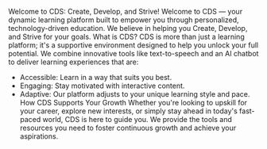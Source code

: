 Welcome to CDS: Create, Develop, and Strive!
Welcome to CDS — your dynamic learning platform built to empower you through personalized, technology-driven education. We believe in helping you Create, Develop, and Strive for your goals.
What is CDS?
CDS is more than just a learning platform; it's a supportive environment designed to help you unlock your full potential. We combine innovative tools like text-to-speech and an AI chatbot to deliver learning experiences that are:
 * Accessible: Learn in a way that suits you best.
 * Engaging: Stay motivated with interactive content.
 * Adaptive: Our platform adjusts to your unique learning style and pace.
How CDS Supports Your Growth
Whether you're looking to upskill for your career, explore new interests, or simply stay ahead in today's fast-paced world, CDS is here to guide you. We provide the tools and resources you need to foster continuous growth and achieve your aspirations.
